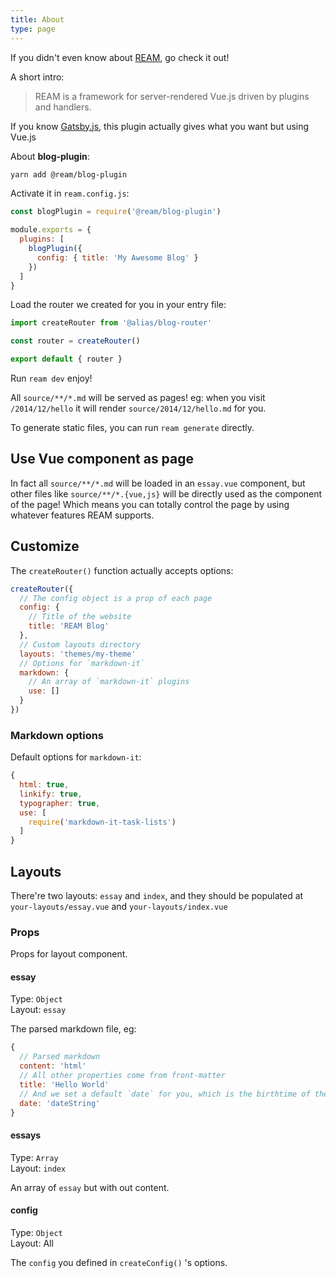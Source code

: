 ```yaml
---
title: About
type: page
---
```


If you didn't even know about [REAM](https://github.com/egoist/ream), go check it out!

A short intro:

> REAM is a framework for server-rendered Vue.js driven by plugins and handlers.

If you know [Gatsby.js](https://github.com/gatsbyjs/gatsby), this plugin actually gives what you want but using Vue.js

About **blog-plugin**:

```bash
yarn add @ream/blog-plugin
```

Activate it in `ream.config.js`:

```js
const blogPlugin = require('@ream/blog-plugin')

module.exports = {
  plugins: [
    blogPlugin({
      config: { title: 'My Awesome Blog' }
    })
  ]
}
```

Load the router we created for you in your entry file:

```js
import createRouter from '@alias/blog-router'

const router = createRouter()

export default { router }
```

Run `ream dev` enjoy!

All `source/**/*.md` will be served as pages! eg: when you visit `/2014/12/hello` it will render `source/2014/12/hello.md` for you.

To generate static files, you can run `ream generate` directly.

## Use Vue component as page

In fact all `source/**/*.md` will be loaded in an `essay.vue` component, but other files like `source/**/*.{vue,js}` will be directly used as the component of the page! Which means you can totally control the page by using whatever features REAM supports.

## Customize

The `createRouter()` function actually accepts options:

```js
createRouter({
  // The config object is a prop of each page
  config: {
    // Title of the website
    title: 'REAM Blog'
  },
  // Custom layouts directory
  layouts: 'themes/my-theme'
  // Options for `markdown-it`
  markdown: {
    // An array of `markdown-it` plugins
    use: []
  }
})
```

### Markdown options

Default options for `markdown-it`:

```js
{
  html: true,
  linkify: true,
  typographer: true,
  use: [
    require('markdown-it-task-lists')
  ]
}
```

## Layouts

There're two layouts: `essay` and `index`, and they should be populated at `your-layouts/essay.vue` and `your-layouts/index.vue`

### Props

Props for layout component.

#### essay

Type: `Object`<br>
Layout: `essay`

The parsed markdown file, eg:

```js
{
  // Parsed markdown
  content: 'html'
  // All other properties come from front-matter
  title: 'Hello World'
  // And we set a default `date` for you, which is the birthtime of the file
  date: 'dateString'
}
```


#### essays

Type: `Array`<br>
Layout: `index`

An array of `essay` but with out content.

#### config

Type: `Object`<br>
Layout: All

The `config` you defined in `createConfig()` 's options.

